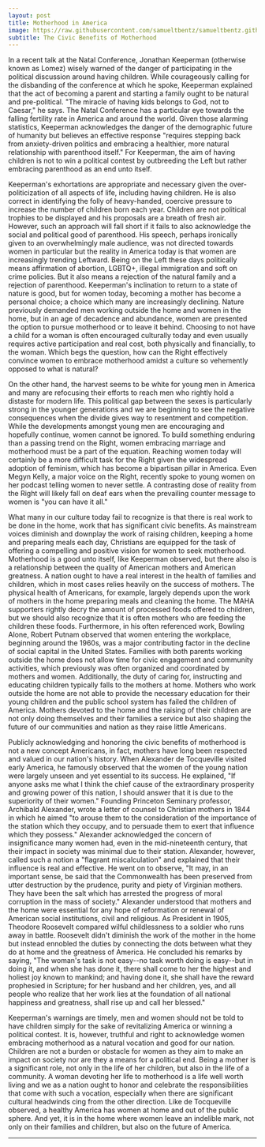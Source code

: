 ```yaml
---
layout: post
title: Motherhood in America
image: https://raw.githubusercontent.com/samueltbentz/samueltbentz.github.io/master/images/theodore.jpg
subtitle: The Civic Benefits of Motherhood
---
```


In a recent talk at the  Natal Conference, Jonathan Keeperman (otherwise known as Lomez) wisely warned of the danger of participating in the political discussion around having children. While courageously calling for the disbanding of the conference at which he spoke, Keeperman explained that the act of becoming a parent and starting a family ought to be natural and pre-political. "The miracle of having kids belongs to God, not to Caesar," he says. The Natal Conference has a particular eye towards the falling fertility rate in America and around the world. Given those alarming statistics, Keeperman acknowledges the danger of the demographic future of humanity but believes an effective response "requires stepping back from anxiety-driven politics and embracing a healthier, more natural relationship with parenthood itself." For Keeperman, the aim of having children is not to win a political contest by outbreeding the Left but rather embracing parenthood as an end unto itself.

Keeperman's exhortations are appropriate and necessary given the over-politicization of all aspects of life, including having children. He is also correct in identifying the folly of heavy-handed, coercive pressure to increase the number of children born each year. Children are not political trophies to be displayed and his proposals are a breath of fresh air. However, such an approach will fall short if it fails to also acknowledge the social and political good of parenthood. His speech, perhaps ironically given to an overwhelmingly male audience, was not directed towards women in particular but the reality in America today is that women are increasingly trending Leftward. Being on the Left these days politically means affirmation of abortion, LGBTQ+, illegal immigration and soft on crime policies. But it also means a rejection of the natural family and a rejection of parenthood. Keeperman's inclination to return to a state of nature is good, but for women today, becoming a mother has become a personal choice; a choice which many are increasingly declining. Nature previously demanded men working outside the home and women in the home, but in an age of decadence and abundance, women are presented the option to pursue motherhood or to leave it behind. Choosing to not have a child for a woman is often encouraged culturally today and even usually requires active participation and real cost, both physically and financially, to the woman. Which begs the question, how can the Right effectively convince women to embrace motherhood amidst a culture so vehemently opposed to what is natural?

On the other hand, the harvest seems to be white for young men in America and many are refocusing their efforts to reach men who rightly hold a distaste for modern life. This political gap between the sexes is particularly strong in the younger generations and we are beginning to see the negative consequences when the divide gives way to resentment and competition. While the developments amongst young men are encouraging and hopefully continue, women cannot be ignored. To build something enduring than a passing trend on the Right, women embracing marriage and motherhood must be a part of the equation. Reaching women today will certainly be a more difficult task for the Right given the widespread adoption of feminism, which has become a bipartisan pillar in America. Even Megyn Kelly, a major voice on the Right, recently spoke to young women on her podcast telling women to never settle. A contrasting dose of reality from the Right will likely fall on deaf ears when the prevailing counter message to women is "you can have it all."

What many in our culture today fail to recognize is that there is real work to be done in the home, work that has significant civic benefits. As mainstream voices diminish and downplay the work of raising children, keeping a home and preparing meals each day, Christians are equipped for the task of offering a compelling and positive vision for women to seek motherhood. Motherhood is a good unto itself, like Keeperman observed, but there also is a relationship between the quality of American mothers and American greatness. A nation ought to have a real interest in the health of families and children, which in most cases relies heavily on the success of mothers. The physical health of Americans, for example, largely depends upon the work of mothers in the home preparing meals and cleaning the home. The MAHA supporters rightly decry the amount of processed foods offered to children, but we should also recognize that it is often mothers who are feeding the children these foods. Furthermore, in his often referenced work, Bowling Alone, Robert Putnam observed that women entering the workplace, beginning around the 1960s, was a major contributing factor in the decline of social capital in the United States. Families with both parents working outside the home does not allow time for civic engagement and community activities, which previously was often organized and coordinated by mothers and women. Additionally, the duty of caring for, instructing and educating children typically falls to the mothers at home. Mothers who work outside the home are not able to provide the necessary education for their young children and the public school system has failed the children of America. Mothers devoted to the home and the raising of their children are not only doing themselves and their families a service but also shaping the future of our communities and nation as they raise little Americans.

Publicly acknowledging and honoring the civic benefits of motherhood is not a new concept Americans, in fact, mothers have long been respected and valued in our nation's history. When Alexander de Tocqueville visited early America, he famously observed that the women of the young nation were largely unseen and yet essential to its success. He explained, "If anyone asks me what I think the chief cause of the extraordinary prosperity and growing power of this nation, I should answer that it is due to the superiority of their women." Founding Princeton Seminary professor, Archibald Alexander, wrote a letter of counsel to Christian mothers in 1844 in which he aimed "to arouse them to the consideration of the importance of the station which they occupy, and to persuade them to exert that influence which they possess." Alexander acknowledged the concern of insignificance many women had, even in the mid-nineteenth century, that their impact in society was minimal due to their station. Alexander, however, called such a notion a "flagrant miscalculation" and explained that their influence is real and effective. He went on to observe, "It may, in an important sense, be said that the Commonwealth has been preserved from utter destruction by the prudence, purity and piety of Virginian mothers. They have been the salt which has arrested the progress of moral corruption in the mass of society." Alexander understood that mothers and the home were essential for any hope of reformation or renewal of American social institutions, civil and religious. As President in 1905, Theodore Roosevelt compared wilful childlessness to a soldier who runs away in battle. Roosevelt didn't diminish the work of the mother in the home but instead ennobled the duties by connecting the dots between what they do at home and the greatness of America. He concluded his remarks by saying, "The woman's task is not easy--no task worth doing is easy--but in doing it, and when she has done it, there shall come to her the highest and holiest joy known to mankind; and having done it, she shall have the reward prophesied in Scripture; for her husband and her children, yes, and all people who realize that her work lies at the foundation of all national happiness and greatness, shall rise up and call her blessed."

Keeperman's warnings are timely, men and women should not be told to have children simply for the sake of revitalizing America or winning a political contest. It is, however, truthful and right to acknowledge women embracing motherhood as a natural vocation and good for our nation. Children are not a burden or obstacle for women as they aim to make an impact on society nor are they a means for a political end. Being a mother is a significant role, not only in the life of her children, but also in the life of a community. A woman devoting her life to motherhood is a life well worth living and we as a nation ought to honor and celebrate the responsibilities that come with such a vocation, especially when there are significant cultural headwinds cing from the other direction. Like de Tocqueville observed, a healthy America has women at home and out of the public sphere. And yet, it is in the home where women leave an indelible mark, not only on their families and children, but also on the future of America.

***
